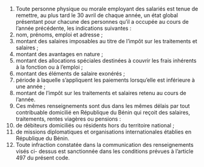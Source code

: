 1) Toute personne physique ou morale employant des salariés est tenue de remettre, au plus tard le 30 avril de chaque année, un état global présentant pour chacune des personnes qu’il a occupée au cours de l’année précédente, les indications suivantes :
1) nom, prénoms, emploi et adresse ;
1) montant des salaires imposables au titre de l’impôt sur les traitements et
salaires ;
3) montant des avantages en nature ;
4) montant des allocations spéciales destinées à couvrir les frais inhérents à la
fonction ou à l’emploi ;
5) montant des éléments de salaire exonérés ;
5) période à laquelle s’appliquent les paiements lorsqu’elle est inférieure à une
année ;
7) montant de l’impôt sur les traitements et salaires retenu au cours de l’année.
2) Ces mêmes renseignements sont dus dans les mêmes délais par tout contribuable
domicilié en République du Bénin qui reçoit des salaires, traitements, rentes viagères ou pensions :
1) de débiteurs domiciliés ou résidents hors du territoire national ;
1) de  missions  diplomatiques  et  organisations  internationales  établies  en
République du Bénin.
3) Toute infraction constatée dans la communication des renseignements visés ci-
dessus est sanctionnée dans les conditions prévues à l’article 497 du présent code.